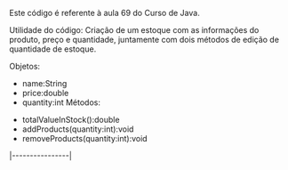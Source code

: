 Este código é referente à aula 69 do Curso de Java.

Utilidade do código: Criação de um estoque com as informações do produto, preço e quantidade, juntamente com dois métodos de edição de quantidade de estoque.

Objetos:
- name:String
- price:double
- quantity:int
Métodos:
+ totalValueInStock():double
+ addProducts(quantity:int):void
+ removeProducts(quantity:int):void

|----------------|
